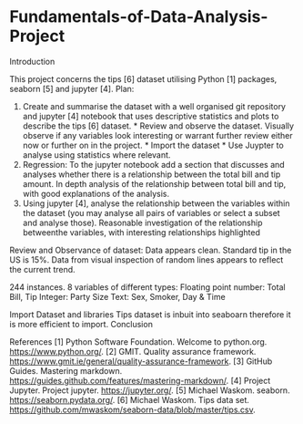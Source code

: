 # Fundamentals-of-Data-Analysis-Project

Introduction

This project concerns the tips [6] dataset utilising Python [1] packages, seaborn [5] and jupyter [4]. 
Plan:
1.   Create and summarise the dataset with a well organised git repository and jupyter [4] notebook that uses descriptive statistics and plots to describe the tips [6] dataset.
    *   Review and observe the dataset.  Visually observe if any variables look interesting or warrant further review either now or further on in the project.
    * Import the dataset
    * Use Juypter to analyse using statistics where relevant.
2.  Regression: To the jupyter notebook add a section that discusses and analyses whether there is a 
relationship between the total bill and tip amount.  In depth analysis of the relationship between total bill and
tip, with good explanations of the analysis.
3.  Using jupyter [4], analyse the relationship between the variables within the dataset (you may analyse all pairs of variables or select a subset and analyse those). Reasonable investigation of  the relationship betweenthe variables, with interesting relationships highlighted


Review and Observance of dataset:
Data appears clean.  Standard tip in the US is 15%.  Data from visual inspection of random lines appears to reflect the current trend.

244 instances.  8 variables of different types:
Floating point number:  Total Bill, Tip
Integer:    Party Size
Text:   Sex, Smoker, Day & Time

Import Dataset and libraries
Tips dataset is inbuit into seaboarn therefore it is more efficient to import.
Conclusion




References
[1] Python Software Foundation. Welcome to python.org.
https://www.python.org/.
[2] GMIT. Quality assurance framework.
https://www.gmit.ie/general/quality-assurance-framework.
[3] GitHub Guides. Mastering markdown.
https://guides.github.com/features/mastering-markdown/.
[4] Project Jupyter. Project jupyter.
https://jupyter.org/.
[5] Michael Waskom. seaborn.
https://seaborn.pydata.org/.
[6] Michael Waskom. Tips data set.
https://github.com/mwaskom/seaborn-data/blob/master/tips.csv.